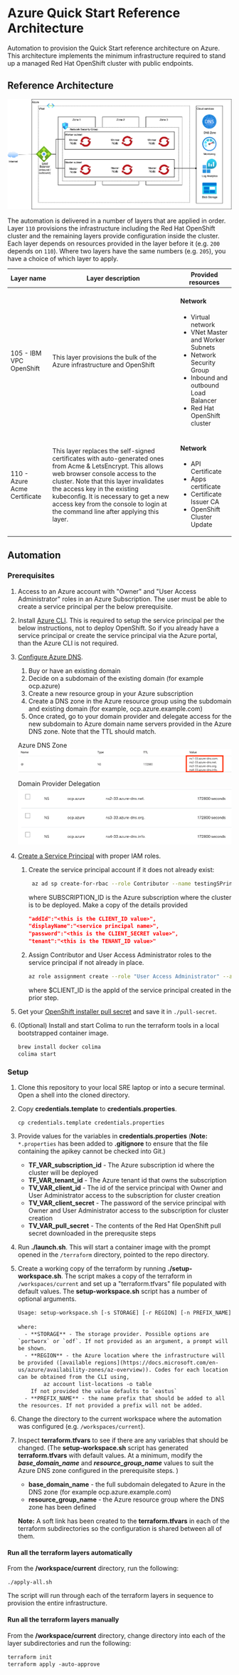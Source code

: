 # Azure Quick Start Reference Architecture

Automation to provision the Quick Start reference architecture on Azure. This architecture implements the minimum infrastructure required to stand up a managed Red Hat OpenShift cluster with public endpoints.

## Reference Architecture

![QuickStart](architecture.png)

The automation is delivered in a number of layers that are applied in order. Layer `110` provisions the infrastructure including the Red Hat OpenShift cluster and the remaining layers provide configuration inside the cluster. Each layer depends on resources provided in the layer before it (e.g. `200` depends on `110`). Where two layers have the same numbers (e.g. `205`), you have a choice of which layer to apply.


<table>
<thead>
<tr>
<th>Layer name</th>
<th>Layer description</th>
<th>Provided resources</th>
</tr>
</thead>
<tbody>
<tr>
<td>105 - IBM VPC OpenShift</td>
<td>This layer provisions the bulk of the Azure infrastructure and OpenShift</td>
<td>
<h4>Network</h4>
<ul>
<li>Virtual network</li>
<li>VNet Master and Worker Subnets</li>
<li>Network Security Group</li>
<li>Inbound and outbound Load Balancer</li>
<li>Red Hat OpenShift cluster</li>
</ul>
</td>
</tr>
<tr>
<td>110 - Azure Acme Certificate</td>
<td>This layer replaces the self-signed certificates with auto-generated ones from Acme & LetsEncrypt. This allows web browser console access to the cluster. Note that this layer invalidates the access key in the existing kubeconfig. It is necessary to get a new access key from the console to login at the command line after applying this layer.</td>
<td>
<h4>Network</h4>
<ul>
<li>API Certificate</li>
<li>Apps certificate</li>
<li>Certificate Issuer CA</li>
<li>OpenShift Cluster Update</li>
</ul>
</td>
</tr>
</tbody>
</table>

## Automation

### Prerequisites

1. Access to an Azure account with "Owner" and "User Access Administrator" roles in an Azure Subscription. The user must be able to create a service principal per the below prerequisite.

2. Install [Azure CLI](https://docs.microsoft.com/en-us/cli/azure/install-azure-cli).
    This is required to setup the service principal per the below instructions, not to deploy OpenShift. So if you already have a service principal or create the service principal via the Azure portal, than the Azure CLI is not required.

3. [Configure Azure DNS](https://github.com/openshift/installer/blob/d0f7654bc4a0cf73392371962aef68cd9552b5dd/docs/user/azure/dnszone.md).
   1. Buy or have an existing domain
   1. Decide on a subdomain of the existing domain (for example ocp.azure)
   1. Create a new resource group in your Azure subscription
   1. Create a DNS zone in the Azure resource group using the subdomain and existing domain (for example, ocp.azure.example.com)
   1. Once crated, go to your domain provider and delegate access for the new subdomain to Azure domain name servers provided in the Azure DNS zone. Note that the TTL should match. 

    Azure DNS Zone
    ![azure-dns-zone](azure-dns-zone.png)

    Domain Provider Delegation
    ![domain-delegation](domain-delegation.png)

4. [Create a Service Principal](https://github.com/openshift/installer/blob/d0f7654bc4a0cf73392371962aef68cd9552b5dd/docs/user/azure/credentials.md) with proper IAM roles.
    1. Create the service principal account if it does not already exist:
        ```bash
         az ad sp create-for-rbac --role Contributor --name testingSPrincipal --scopes /subscriptions/$SUBSCRIPTION_ID
        ```
        where SUBSCRIPTION_ID is the Azure subscription where the cluster is to be deployed. 
        Make a copy of the details provided
        ```json
        "addId":"<this is the CLIENT_ID value>",
        "displayName":"<service principal name>",
        "password":"<this is the CLIENT_SECRET value>",
        "tenant":"<this is the TENANT_ID value>"
        ```

    1. Assign Contributor and User Access Administrator roles to the service principal if not already in place.
        ```bash
        az role assignment create --role "User Access Administrator" --assignee-object-id $(az ad sp list --filter "appId eq '$CLIENT_ID'" | jq '.[0].objectId' -r)
        ```
        where $CLIENT_ID is the appId of the service principal created in the prior step.

5. Get your [OpenShift installer pull secret](https://console.redhat.com/openshift/install/pull-secret) and save it in `./pull-secret`.

6. (Optional) Install and start Colima to run the terraform tools in a local bootstrapped container image.

    ```shell
    brew install docker colima
    colima start
    ```

### Setup

1. Clone this repository to your local SRE laptop or into a secure terminal. Open a shell into the cloned directory.
2. Copy **credentials.template** to **credentials.properties**.
    ```shell
    cp credentials.template credentials.properties
    ```
3. Provide values for the variables in **credentials.properties** (**Note:** `*.properties` has been added to **.gitignore** to ensure that the file containing the apikey cannot be checked into Git.)
    - **TF_VAR_subscription_id** - The Azure subscription id where the cluster will be deployed
    - **TF_VAR_tenant_id** - The Azure tenant id that owns the subscription
    - **TV_VAR_client_id** - The id of the service principal with Owner and User Administrator access to the subscription for cluster creation
    - **TV_VAR_client_secret** - The password of the service principal with Owner and User Administrator access to the subscription for cluster creation
    - **TV_VAR_pull_secret** - The contents of the Red Hat OpenShift pull secret downloaded in the prerequsite steps

4. Run **./launch.sh**. This will start a container image with the prompt opened in the `/terraform` directory, pointed to the repo directory.
5. Create a working copy of the terraform by running **./setup-workspace.sh**. The script makes a copy of the terraform in `/workspaces/current` and set up a "terraform.tfvars" file populated with default values. The **setup-workspace.sh** script has a number of optional arguments.

    ```
    Usage: setup-workspace.sh [-s STORAGE] [-r REGION] [-n PREFIX_NAME]
    
    where:
      - **STORAGE** - The storage provider. Possible options are `portworx` or `odf`. If not provided as an argument, a prompt will be shown.
      - **REGION** - the Azure location where the infrastructure will be provided ([available regions](https://docs.microsoft.com/en-us/azure/availability-zones/az-overview)). Codes for each location can be obtained from the CLI using,
            az account list-locations -o table
        If not provided the value defaults to `eastus`
      - **PREFIX_NAME** - the name prefix that should be added to all the resources. If not provided a prefix will not be added.
    ```
6. Change the directory to the current workspace where the automation was configured (e.g. `/workspaces/current`).
7. Inspect **terraform.tfvars** to see if there are any variables that should be changed. (The **setup-workspace.sh** script has generated **terraform.tfvars** with default values. At a minimum, modify the ***base_domain_name*** and ***resource_group_name*** values to suit the Azure DNS zone configured in the prerequisite steps. )
    - **base_domain_name** - the full subdomain delegated to Azure in the DNS zone (for example ocp.azure.example.com)
    - **resource_group_name** - the Azure resource group where the DNS zone has been defined

    **Note:** A soft link has been created to the **terraform.tfvars** in each of the terraform subdirectories so the configuration is shared between all of them. 

#### Run all the terraform layers automatically

From the **/workspace/current** directory, run the following:

```
./apply-all.sh
```

The script will run through each of the terraform layers in sequence to provision the entire infrastructure.

#### Run all the terraform layers manually

From the **/workspace/current** directory, change directory into each of the layer subdirectories and run the following:

```shell
terraform init
terraform apply -auto-approve
```
